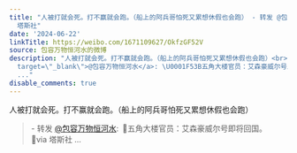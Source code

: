 ```yaml
---
title: "人被打就会死。打不赢就会跑。（船上的阿兵哥怕死又累想休假也会跑） - 转发 @包容万物恒河水:&ensp;\U0001F53B五角大楼官员：艾森豪威尔号即将回国。\U0001F53Bvia
  塔斯社"
date: '2024-06-22'
linkTitle: https://weibo.com/1671109627/OkfzGF52V
source: 包容万物恒河水的微博
description: "人被打就会死。打不赢就会跑。（船上的阿兵哥怕死又累想休假也会跑）<br><blockquote> - 转发 <a href=\"https://weibo.com/1671109627\"
  target=\"_blank\">@包容万物恒河水</a>: \U0001F53B五角大楼官员：艾森豪威尔号即将回国。<br>\U0001F53Bvia 塔斯社
  ..."
disable_comments: true
---
```

人被打就会死。打不赢就会跑。（船上的阿兵哥怕死又累想休假也会跑）<br><blockquote> - 转发 <a href="https://weibo.com/1671109627" target="_blank">@包容万物恒河水</a>: 🔻五角大楼官员：艾森豪威尔号即将回国。<br>🔻via 塔斯社 ...